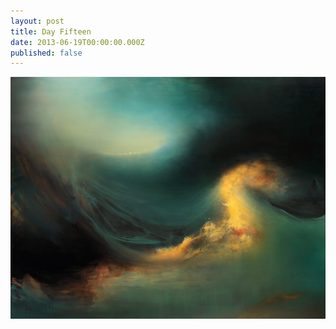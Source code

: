 ```yaml
---
layout: post
title: Day Fifteen
date: 2013-06-19T00:00:00.000Z
published: false
---
```


![None](/_posts/jpeg.jpeg)
